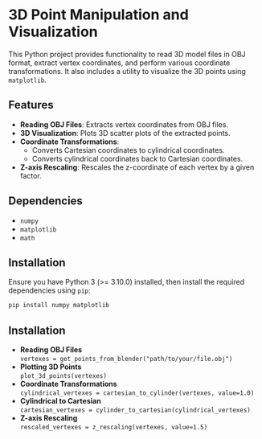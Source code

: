 # 3D Point Manipulation and Visualization

This Python project provides functionality to read 3D model files in OBJ format, extract vertex coordinates, and perform various coordinate transformations. It also includes a utility to visualize the 3D points using `matplotlib`.

## Features
- **Reading OBJ Files**: Extracts vertex coordinates from OBJ files.
- **3D Visualization**: Plots 3D scatter plots of the extracted points.
- **Coordinate Transformations**:
  - Converts Cartesian coordinates to cylindrical coordinates.
  - Converts cylindrical coordinates back to Cartesian coordinates.
- **Z-axis Rescaling**: Rescales the z-coordinate of each vertex by a given factor.

## Dependencies
- `numpy`
- `matplotlib`
- `math`
  
## Installation
Ensure you have Python 3 (>= 3.10.0) installed, then install the required dependencies using `pip`:
```bash
pip install numpy matplotlib
```

## Installation
- **Reading OBJ Files**  
    `vertexes = get_points_from_blender("path/to/your/file.obj")`
- **Plotting 3D Points**  
    `plot_3d_points(vertexes)`
- **Coordinate Transformations**  
    `cylindrical_vertexes = cartesian_to_cylinder(vertexes, value=1.0)`
- **Cylindrical to Cartesian**  
    `cartesian_vertexes = cylinder_to_cartesian(cylindrical_vertexes)`
- **Z-axis Rescaling**  
    `rescaled_vertexes = z_rescaling(vertexes, value=1.5)`
